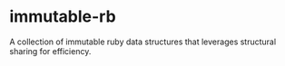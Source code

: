 # immutable-rb
A collection of immutable ruby data structures that leverages structural sharing for efficiency.
